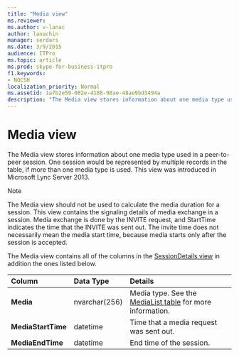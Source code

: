 ```yaml
---
title: "Media view"
ms.reviewer: 
ms.author: v-lanac
author: lanachin
manager: serdars
ms.date: 3/9/2015
audience: ITPro
ms.topic: article
ms.prod: skype-for-business-itpro
f1.keywords:
- NOCSH
localization_priority: Normal
ms.assetid: 1a7b2e59-082e-4188-98ae-48ae9bd3494a
description: "The Media view stores information about one media type used in a peer-to-peer session. One session would be represented by multiple records in the table, if more than one media type is used. This view was introduced in Microsoft Lync Server 2013."
---
```


# Media view
 
The Media view stores information about one media type used in a peer-to-peer session. One session would be represented by multiple records in the table, if more than one media type is used. This view was introduced in Microsoft Lync Server 2013.
  
> [!NOTE]
> The Media view should not be used to calculate the media duration for a session. This view contains the signaling details of media exchange in a session. Media exchange is done by the INVITE request, and StartTime indicates the time that the INVITE was sent out. The invite time does not necessarily mean the media start time, because media starts only after the session is accepted. 
  
The Media view contains all of the columns in the [SessionDetails view](sessiondetails-0.md) in addition the ones listed below.
  
|**Column**|**Data Type**|**Details**|
|:-----|:-----|:-----|
|**Media** <br/> |nvarchar(256)  <br/> |Media type. See the [MediaList table](medialist.md) for more information. <br/> |
|**MediaStartTime** <br/> |datetime  <br/> |Time that a media request was sent out.  <br/> |
|**MediaEndTime** <br/> |datetime  <br/> |End time of the session.  <br/> |
   

